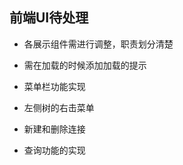 ## 前端UI待处理

-   各展示组件需进行调整，职责划分清楚

-   需在加载的时候添加加载的提示

-   菜单栏功能实现

-   左侧树的右击菜单

-   新建和删除连接

-   查询功能的实现